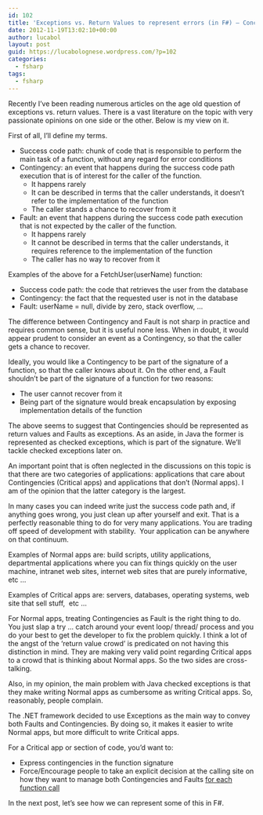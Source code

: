 ```yaml
---
id: 102
title: 'Exceptions vs. Return Values to represent errors (in F#) – Conceptual view'
date: 2012-11-19T13:02:10+00:00
author: lucabol
layout: post
guid: https://lucabolognese.wordpress.com/?p=102
categories:
  - fsharp
tags:
  - fsharp
---
```

Recently I’ve been reading numerous articles on the age old question of exceptions vs. return values. There is a vast literature on the topic with very passionate opinions on one side or the other. Below is my view on it.

First of all, I’ll define my terms.

  * Success code path: chunk of code that is responsible to perform the main task of a function, without any regard for error conditions 
  * Contingency: an event that happens during the success code path execution that is of interest for the caller of the function. 
      * It happens rarely 
      * It can be described in terms that the caller understands, it doesn’t refer to the implementation of the function 
      * The caller stands a chance to recover from it 
  * Fault: an event that happens during the success code path execution that is not expected by the caller of the function. 
      * It happens rarely 
      * It cannot be described in terms that the caller understands, it requires reference to the implementation of the function 
      * The caller has no way to recover from it 

Examples of the above for a FetchUser(userName) function:

  * Success code path: the code that retrieves the user from the database 
  * Contingency: the fact that the requested user is not in the database 
  * Fault: userName = null, divide by zero, stack overflow, … 

The difference between Contingency and Fault is not sharp in practice and requires common sense, but it is useful none less. When in doubt, it would appear prudent to consider an event as a Contingency, so that the caller gets a chance to recover.

Ideally, you would like a Contingency to be part of the signature of a function, so that the caller knows about it. On the other end, a Fault shouldn’t be part of the signature of a function for two reasons:

  * The user cannot recover from it 
  * Being part of the signature would break encapsulation by exposing implementation details of the function 

The above seems to suggest that Contingencies should be represented as return values and Faults as exceptions. As an aside, in Java the former is represented as checked exceptions, which is part of the signature. We’ll tackle checked exceptions later on.

An important point that is often neglected in the discussions on this topic is that there are two categories of applications: applications that care about Contingencies (Critical apps) and applications that don’t (Normal apps). I am of the opinion that the latter category is the largest.

In many cases you can indeed write just the success code path and, if anything goes wrong, you just clean up after yourself and exit. That is a perfectly reasonable thing to do for very many applications. You are trading off speed of development with stability.&#160; Your application can be anywhere on that continuum.

Examples of Normal apps are: build scripts, utility applications, departmental applications where you can fix things quickly on the user machine, intranet web sites, internet web sites that are purely informative, etc …

Examples of Critical apps are: servers, databases, operating systems, web site that sell stuff,&#160; etc …

For Normal apps, treating Contingencies as Fault is the right thing to do. You just slap a try … catch around your event loop/ thread/ process and you do your best to get the developer to fix the problem quickly. I think a lot of the angst of the ‘return value crowd’ is predicated on not having this distinction in mind. They are making very valid point regarding Critical apps to a crowd that is thinking about Normal apps. So the two sides are cross-talking.

Also, in my opinion, the main problem with Java checked exceptions is that they make writing Normal apps as cumbersome as writing Critical apps. So, reasonably, people complain. 

The .NET framework decided to use Exceptions as the main way to convey both Faults and Contingencies. By doing so, it makes it easier to write Normal apps, but more difficult to write Critical apps.

For a Critical app or section of code, you’d want to:

  * Express contingencies in the function signature 
  * Force/Encourage people to take an explicit decision at the calling site on how they want to manage both Contingencies and Faults <u>for each function call</u> 

In the next post, let’s see how we can represent some of this in F#.